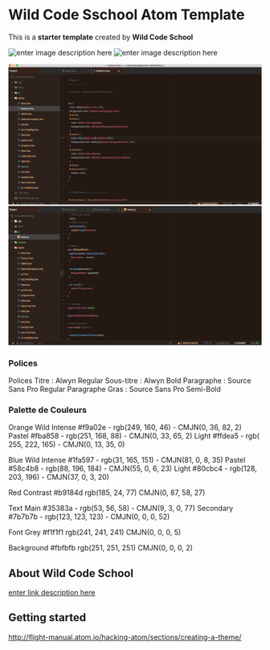 # Wild Code Sschool Atom Template

This is a __starter template__ created by **Wild Code School**

![enter image description here](http://www.alloweb.org/wp-content/uploads/2017/04/top_startups_wild_code_school-1.jpg)
![enter image description here](https://i1.wp.com/www.computersnyou.com/wp-content/uploads/2014/05/Screen-Shot-2014-05-09-at-10.27.54-am.png?resize=528%2C130&ssl=1)

![enter image description here](./screens/one.png)
![enter image description here](./screens/two.png)


### Polices

Polices
Titre : Alwyn Regular
Sous-titre : Alwyn Bold
Paragraphe : Source Sans Pro Regular
Paragraphe Gras : Source Sans Pro Semi-Bold


### Palette de Couleurs

Orange Wild
Intense
#f9a02e - rgb(249, 160, 46) - CMJN(0, 36, 82, 2)
Pastel
#fba858 - rgb(251, 168, 88) - CMJN(0, 33, 65, 2)
Light
#ffdea5 - rgb( 255, 222, 165) - CMJN(0, 13, 35, 0)



Blue Wild
Intense
#1fa597 - rgb(31, 165, 151) - CMJN(81, 0, 8, 35)
Pastel
#58c4b8 - rgb(88, 196, 184) - CMJN(55, 0, 6, 23)
Light
#80cbc4 - rgb(128, 203, 196) - CMJN(37, 0, 3, 20)

Red Contrast
#b9184d rgb(185, 24, 77) CMJN(0, 87, 58, 27)

Text
Main
#35383a - rgb(53, 56, 58) - CMJN(9, 3, 0, 77)
Secondary
#7b7b7b - rgb(123, 123, 123) - CMJN(0, 0, 0, 52)

Font Grey
#f1f1f1 rgb(241, 241, 241) CMJN(0, 0, 0, 5)



Background
#fbfbfb rgb(251, 251, 251) CMJN(0, 0, 0, 2)


## About Wild Code School
[enter link description here](https://wildcodeschool.fr/)


## Getting started
http://flight-manual.atom.io/hacking-atom/sections/creating-a-theme/
